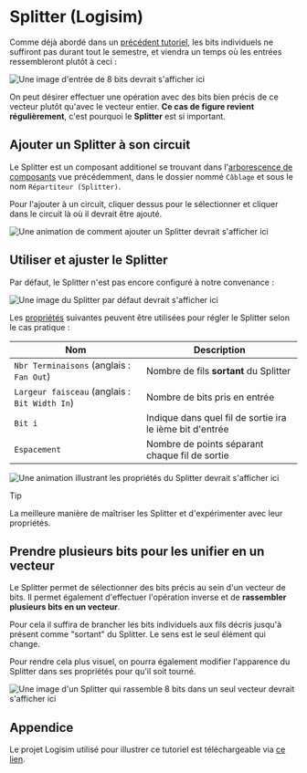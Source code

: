 # Splitter (Logisim)

Comme déjà abordé dans un [précédent tutoriel](properties-in-logisim), les bits individuels ne suffiront pas durant tout le semestre, et viendra un temps où les entrées ressembleront plutôt à ceci :

![`Une image d'entrée de 8 bits devrait s'afficher ici`](/logisim/images/logisim-splitter-input-of-8-bits.png)

On peut désirer effectuer une opération avec des bits bien précis de ce vecteur plutôt qu'avec le vecteur entier. **Ce cas de figure revient régulièrement**, c'est pourquoi le **Splitter** est si important.

## Ajouter un Splitter à son circuit

Le Splitter est un composant additionel se trouvant dans l'[arborescence de composants](general-logisim-ui#3-les-composants-additionnels) vue précédemment, dans le dossier nommé `Câblage` et sous le nom `Répartiteur (Splitter)`.

Pour l'ajouter à un circuit, cliquer dessus pour le sélectionner et cliquer dans le circuit là où il devrait être ajouté.

![`Une animation de comment ajouter un Splitter devrait s'afficher ici`](/logisim/images/logisim-splitter-add.gif)

## Utiliser et ajuster le Splitter

Par défaut, le Splitter n'est pas encore configuré à notre convenance :

![`Une image du Splitter par défaut devrait s'afficher ici`](/logisim/images/logisim-splitter-default-splitter.png)

Les [propriétés](properties-in-logisim) suivantes peuvent être utilisées pour régler le Splitter selon le cas pratique :

| Nom | Description |
|-----|-------------|
| `Nbr Terminaisons` (anglais : `Fan Out`) | Nombre de fils **sortant** du Splitter |
| `Largeur faisceau` (anglais : `Bit Width In`) | Nombre de bits pris en entrée |
| `Bit i` | Indique dans quel fil de sortie ira le ième bit d'entrée |
| `Espacement` | Nombre de points séparant chaque fil de sortie |

![`Une animation illustrant les propriétés du Splitter devrait s'afficher ici`](/logisim/images/logisim-splitter-properties.gif)

> [!TIP]
> La meilleure manière de maîtriser les Splitter et d'expérimenter avec leur propriétés.

## Prendre plusieurs bits pour les unifier en un vecteur

Le Splitter permet de sélectionner des bits précis au sein d'un vecteur de bits. Il permet également d'effectuer l'opération inverse et de **rassembler plusieurs bits en un vecteur**.

Pour cela il suffira de brancher les bits individuels aux fils décris jusqu'à présent comme "sortant" du Splitter. Le sens est le seul élément qui change.

Pour rendre cela plus visuel, on pourra également modifier l'apparence du Splitter dans ses propriétés pour qu'il soit tourné.

![`Une image d'un Splitter qui rassemble 8 bits dans un seul vecteur devrait s'afficher ici`](/logisim/images/logisim-splitter-splitter-examples-reversed-process.png)

## Appendice

Le projet Logisim utilisé pour illustrer ce tutoriel est téléchargeable via <a href="/logisim/projects/logisim_splitters.circ" download="logisim_splitters.circ">ce lien</a>.